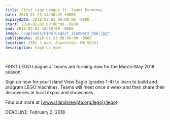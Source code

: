 ```yaml
---
title: First Lego League Jr. Teams Forming!
date: 2018-01-23 14:30:25 +0000
expirydate: 2018-02-03 00:00:00 -0800
start: 2018-02-02 08:00:00 -0800
end: 2018-02-02 16:00:00 -0800
image: "/uploads/FIRSTLegoJr_iconHorz_RGB.jpg"
publishdate: 2018-01-23 08:00:00 -0800
location: 2501 J Ave, Anacortes, WA 98221
description: Sign up now!

---
```

FIRST LEGO League Jr teams are forming now for the March-May 2018 season! 

Sign up now for your Island View Eagle (grades 1-4) to learn to build and program LEGO machines. Teams will meet once a week and then share their discoveries at local expos and showcases. 

Find out more at [www.islandviewpta.org/lego](/lego)

DEADLINE: February 2, 2018